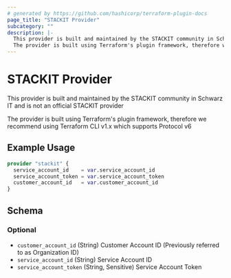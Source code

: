 ```yaml
---
# generated by https://github.com/hashicorp/terraform-plugin-docs
page_title: "STACKIT Provider"
subcategory: ""
description: |-
  This provider is built and maintained by the STACKIT community in Schwarz IT and is not an official STACKIT provider
  The provider is built using Terraform's plugin framework, therefore we recommend using Terraform CLI v1.x which supports Protocol v6
---
```


# STACKIT Provider

This provider is built and maintained by the STACKIT community in Schwarz IT and is not an official STACKIT provider

The provider is built using Terraform's plugin framework, therefore we recommend using Terraform CLI v1.x which supports Protocol v6

## Example Usage

```terraform
provider "stackit" {
  service_account_id    = var.service_account_id
  service_account_token = var.service_account_token
  customer_account_id   = var.customer_account_id
}
```

<!-- schema generated by tfplugindocs -->
## Schema

### Optional

- `customer_account_id` (String) Customer Account ID (Previously referred to as Organization ID)
- `service_account_id` (String) Service Account ID
- `service_account_token` (String, Sensitive) Service Account Token
